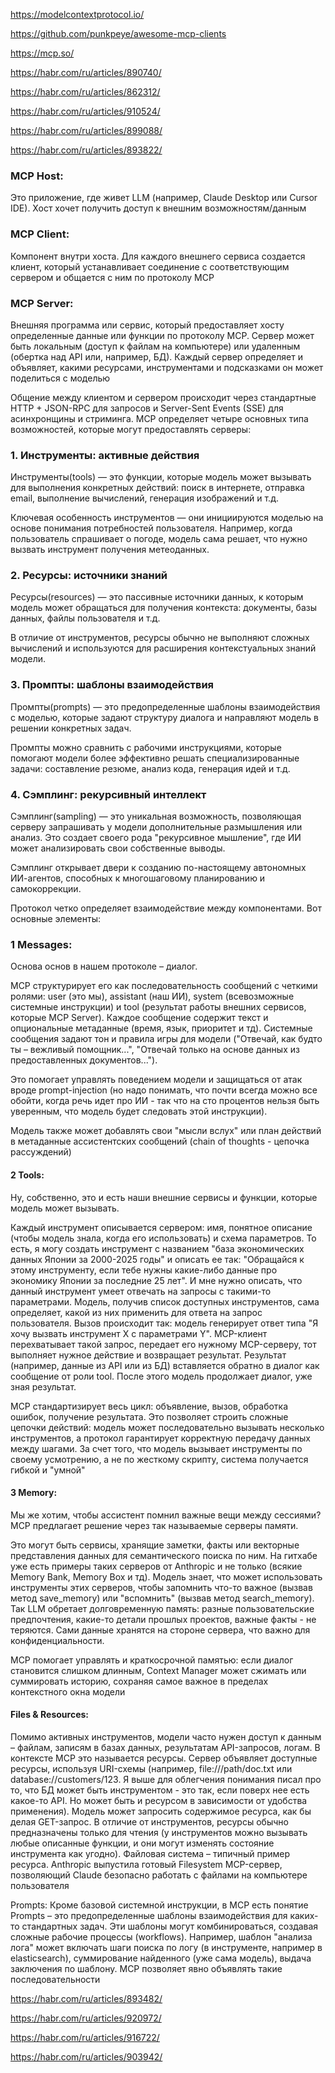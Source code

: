 https://modelcontextprotocol.io/

https://github.com/punkpeye/awesome-mcp-clients

https://mcp.so/

https://habr.com/ru/articles/890740/

https://habr.com/ru/articles/862312/

https://habr.com/ru/articles/910524/

https://habr.com/ru/articles/899088/

https://habr.com/ru/articles/893822/

### MCP Host: 
Это приложение, где живет LLM (например, Claude Desktop или Cursor IDE). Хост хочет получить доступ к внешним возможностям/данным

### MCP Client: 
Компонент внутри хоста. Для каждого внешнего сервиса создается клиент, который устанавливает соединение с соответствующим сервером и общается с ним по протоколу MCP

### MCP Server: 
Внешняя программа или сервис, который предоставляет хосту определенные данные или функции по протоколу MCP. Сервер может быть локальным (доступ к файлам на компьютере) или удаленным (обертка над API или, например, БД). Каждый сервер определяет и объявляет, какими ресурсами, инструментами и подсказками он может поделиться с моделью

Общение между клиентом и сервером происходит через стандартные HTTP + JSON-RPC для запросов и Server-Sent Events (SSE) для асинхронщины и стриминга.
MCP определяет четыре основных типа возможностей, которые могут предоставлять серверы:

### 1. Инструменты: активные действия
Инструменты(tools) — это функции, которые модель может вызывать для выполнения конкретных действий: поиск в интернете, отправка email, выполнение вычислений, генерация изображений и т.д.

Ключевая особенность инструментов — они инициируются моделью на основе понимания потребностей пользователя. Например, когда пользователь спрашивает о погоде, модель сама решает, что нужно вызвать инструмент получения метеоданных.

### 2. Ресурсы: источники знаний
Ресурсы(resources) — это пассивные источники данных, к которым модель может обращаться для получения контекста: документы, базы данных, файлы пользователя и т.д.

В отличие от инструментов, ресурсы обычно не выполняют сложных вычислений и используются для расширения контекстуальных знаний модели.

### 3. Промпты: шаблоны взаимодействия
Промпты(prompts) — это предопределенные шаблоны взаимодействия с моделью, которые задают структуру диалога и направляют модель в решении конкретных задач.

Промпты можно сравнить с рабочими инструкциями, которые помогают модели более эффективно решать специализированные задачи: составление резюме, анализ кода, генерация идей и т.д.

### 4. Сэмплинг: рекурсивный интеллект
Сэмплинг(sampling) — это уникальная возможность, позволяющая серверу запрашивать у модели дополнительные размышления или анализ. Это создает своего рода "рекурсивное мышление", где ИИ может анализировать свои собственные выводы.

Сэмплинг открывает двери к созданию по-настоящему автономных ИИ-агентов, способных к многошаговому планированию и самокоррекции.

Протокол четко определяет взаимодействие между компонентами. Вот основные элементы:

### 1 Messages: 
Основа основ в нашем протоколе – диалог.

MCP структурирует его как последовательность сообщений с четкими ролями: user (это мы), assistant (наш ИИ), system (всевозможные системные инструкции) и tool (результат работы внешних сервисов, которые MCP Server). Каждое сообщение содержит текст и опциональные метаданные (время, язык, приоритет и тд). Системные сообщения задают тон и правила игры для модели ("Отвечай, как будто ты – вежливый помощник...", "Отвечай только на основе данных из предоставленных документов...").

Это помогает управлять поведением модели и защищаться от атак вроде prompt-injection (но надо понимать, что почти всегда можно все обойти, когда речь идет про ИИ - так что на сто процентов нельзя быть уверенным, что модель будет следовать этой инструкции).

Модель также может добавлять свои "мысли вслух" или план действий в метаданные ассистентских сообщений (chain of thoughts - цепочка рассуждений)

#### 2 Tools: 
Ну, собственно, это и есть наши внешние сервисы и функции, которые модель может вызывать.

Каждый инструмент описывается сервером: имя, понятное описание (чтобы модель знала, когда его использовать) и схема параметров. То есть, я могу создать инструмент с названием "база экономических данных Японии за 2000-2025 годы" и описать ее так: "Обращайся к этому инструменту, если тебе нужны какие-либо данные про экономику Японии за последние 25 лет". И мне нужно описать, что данный инструмент умеет отвечать на запросы с такими-то параметрами. Модель, получив список доступных инструментов, сама определяет, какой из них применить для ответа на запрос пользователя. Вызов происходит так: модель генерирует ответ типа "Я хочу вызвать инструмент X с параметрами Y". MCP-клиент перехватывает такой запрос, передает его нужному MCP-серверу, тот выполняет нужное действие и возвращает результат. Результат (например, данные из API или из БД) вставляется обратно в диалог как сообщение от роли tool. После этого модель продолжает диалог, уже зная результат.

MCP стандартизирует весь цикл: объявление, вызов, обработка ошибок, получение результата. Это позволяет строить сложные цепочки действий: модель может последовательно вызывать несколько инструментов, а протокол гарантирует корректную передачу данных между шагами. За счет того, что модель вызывает инструменты по своему усмотрению, а не по жесткому скрипту, система получается гибкой и "умной"

#### 3 Memory: 
Мы же хотим, чтобы ассистент помнил важные вещи между сессиями? MCP предлагает решение через так называемые серверы памяти.

Это могут быть сервисы, хранящие заметки, факты или векторные представления данных для семантического поиска по ним. На гитхабе уже есть примеры таких серверов от Anthropic и не только (всякие Memory Bank, Memory Box и тд). Модель знает, что может использовать инструменты этих серверов, чтобы запомнить что-то важное (вызвав метод save_memory) или "вспомнить" (вызвав метод search_memory). Так LLM обретает долговременную память: разные пользовательские предпочтения, какие-то детали прошлых проектов, важные факты - не теряются. Сами данные хранятся на стороне сервера, что важно для конфиденциальности.

MCP помогает управлять и краткосрочной памятью: если диалог становится слишком длинным, Context Manager может сжимать или суммировать историю, сохраняя самое важное в пределах контекстного окна модели

#### Files & Resources: 
Помимо активных инструментов, модели часто нужен доступ к данным – файлам, записям в базах данных, результатам API-запросов, логам. В контексте MCP это называется ресурсы. Сервер объявляет доступные ресурсы, используя URI-схемы (например, file:///path/doc.txt или database://customers/123. Я выше для облегчения понимания писал про то, что БД может быть инструментом - это так, если поверх нее есть какое-то API. Но может быть и ресурсом в зависимости от удобства применения). Модель может запросить содержимое ресурса, как бы делая GET-запрос. В отличие от инструментов, ресурсы обычно предназначены только для чтения (у инструментов можно вызывать любые описанные функции, и они могут изменять состояние инструмента как угодно). Файловая система – типичный пример ресурса. Anthropic выпустила готовый Filesystem MCP-сервер, позволяющий Claude безопасно работать с файлами на компьютере пользователя

Prompts: Кроме базовой системной инструкции, в MCP есть понятие Prompts – это предопределенные шаблоны взаимодействия для каких-то стандартных задач. Эти шаблоны могут комбинироваться, создавая сложные рабочие процессы (workflows). Например, шаблон "анализа лога" может включать шаги поиска по логу (в инструменте, например в elasticsearch), суммирование найденного (уже сама модель), выдача заключения по шаблону. MCP позволяет явно объявлять такие последовательности



https://habr.com/ru/articles/893482/

https://habr.com/ru/articles/920972/

https://habr.com/ru/articles/916722/

https://habr.com/ru/articles/903942/
